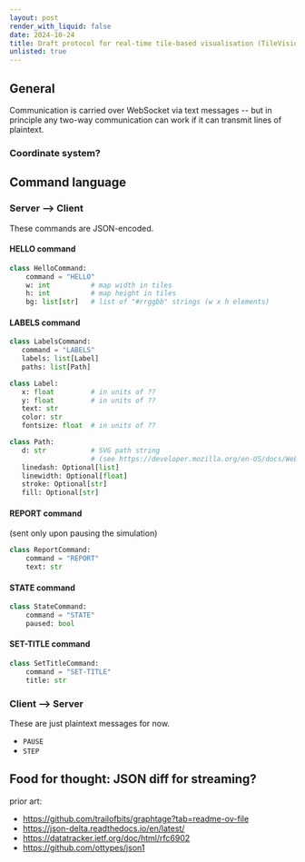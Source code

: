 ```yaml
---
layout: post
render_with_liquid: false
date: 2024-10-24
title: Draft protocol for real-time tile-based visualisation (TileVision)
unlisted: true
---
```


## General

Communication is carried over WebSocket via text messages -- but in
principle any two-way communication can work if it can transmit lines of
plaintext.

### Coordinate system?

## Command language

### Server --\> Client

These commands are JSON-encoded.

#### HELLO command

``` python
class HelloCommand:
    command = "HELLO"
    w: int          # map width in tiles
    h: int          # map height in tiles
    bg: list[str]   # list of "#rrggbb" strings (w x h elements)
```

#### LABELS command

``` python
class LabelsCommand:
   command = "LABELS"
   labels: list[Label]
   paths: list[Path]

class Label:
   x: float         # in units of ??
   y: float         # in units of ??
   text: str
   color: str
   fontsize: float  # in units of ??

class Path:
   d: str           # SVG path string
                    # (see https://developer.mozilla.org/en-US/docs/Web/SVG/Tutorial/Paths)
   linedash: Optional[list]
   linewidth: Optional[float]
   stroke: Optional[str]
   fill: Optional[str]
```

#### REPORT command

(sent only upon pausing the simulation)

``` python
class ReportCommand:
    command = "REPORT"
    text: str
```

#### STATE command

``` python
class StateCommand:
    command = "STATE"
    paused: bool
```

#### SET-TITLE command

``` python
class SetTitleCommand:
    command = "SET-TITLE"
    title: str
```

### Client --\> Server

These are just plaintext messages for now.

- `PAUSE`
- `STEP`

## Food for thought: JSON diff for streaming?

prior art:

- <https://github.com/trailofbits/graphtage?tab=readme-ov-file>
- <https://json-delta.readthedocs.io/en/latest/>
- <https://datatracker.ietf.org/doc/html/rfc6902>
- <https://github.com/ottypes/json1>
